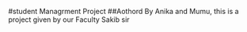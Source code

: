 #student Managrment Project 
##Aothord By Anika and Mumu,
this is a project given by our Faculty Sakib sir